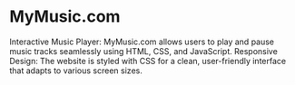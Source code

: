 # MyMusic.com
Interactive Music Player: MyMusic.com allows users to play and pause music tracks seamlessly using HTML, CSS, and JavaScript.  Responsive Design: The website is styled with CSS for a clean, user-friendly interface that adapts to various screen sizes.
